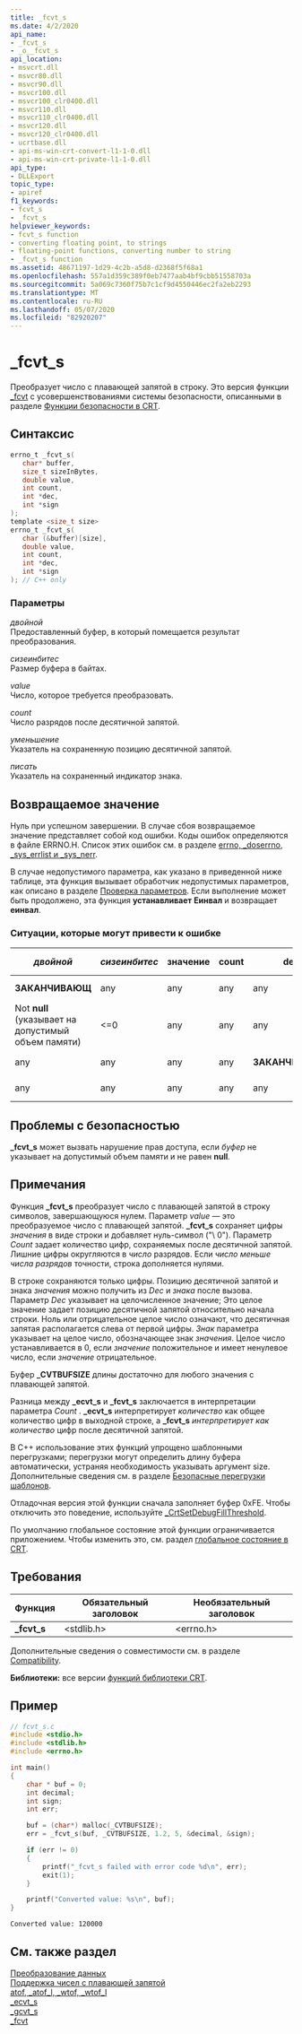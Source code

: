```yaml
---
title: _fcvt_s
ms.date: 4/2/2020
api_name:
- _fcvt_s
- _o__fcvt_s
api_location:
- msvcrt.dll
- msvcr80.dll
- msvcr90.dll
- msvcr100.dll
- msvcr100_clr0400.dll
- msvcr110.dll
- msvcr110_clr0400.dll
- msvcr120.dll
- msvcr120_clr0400.dll
- ucrtbase.dll
- api-ms-win-crt-convert-l1-1-0.dll
- api-ms-win-crt-private-l1-1-0.dll
api_type:
- DLLExport
topic_type:
- apiref
f1_keywords:
- fcvt_s
- _fcvt_s
helpviewer_keywords:
- fcvt_s function
- converting floating point, to strings
- floating-point functions, converting number to string
- _fcvt_s function
ms.assetid: 48671197-1d29-4c2b-a5d8-d2368f5f68a1
ms.openlocfilehash: 557a1d359c389f0eb7477aab4bf9cbb51558703a
ms.sourcegitcommit: 5a069c7360f75b7c1cf9d4550446ec2fa2eb2293
ms.translationtype: MT
ms.contentlocale: ru-RU
ms.lasthandoff: 05/07/2020
ms.locfileid: "82920207"
---
```

# <a name="_fcvt_s"></a>_fcvt_s

Преобразует число с плавающей запятой в строку. Это версия функции [_fcvt](fcvt.md) с усовершенствованиями системы безопасности, описанными в разделе [Функции безопасности в CRT](../../c-runtime-library/security-features-in-the-crt.md).

## <a name="syntax"></a>Синтаксис

```C
errno_t _fcvt_s(
   char* buffer,
   size_t sizeInBytes,
   double value,
   int count,
   int *dec,
   int *sign
);
template <size_t size>
errno_t _fcvt_s(
   char (&buffer)[size],
   double value,
   int count,
   int *dec,
   int *sign
); // C++ only
```

### <a name="parameters"></a>Параметры

*двойной*<br/>
Предоставленный буфер, в который помещается результат преобразования.

*сизеинбитес*<br/>
Размер буфера в байтах.

*value*<br/>
Число, которое требуется преобразовать.

*count*<br/>
Число разрядов после десятичной запятой.

*уменьшение*<br/>
Указатель на сохраненную позицию десятичной запятой.

*писать*<br/>
Указатель на сохраненный индикатор знака.

## <a name="return-value"></a>Возвращаемое значение

Нуль при успешном завершении. В случае сбоя возвращаемое значение представляет собой код ошибки. Коды ошибок определяются в файле ERRNO.H. Список этих ошибок см. в разделе [errno, _doserrno, _sys_errlist и _sys_nerr](../../c-runtime-library/errno-doserrno-sys-errlist-and-sys-nerr.md).

В случае недопустимого параметра, как указано в приведенной ниже таблице, эта функция вызывает обработчик недопустимых параметров, как описано в разделе [Проверка параметров](../../c-runtime-library/parameter-validation.md). Если выполнение может быть продолжено, эта функция **устанавливает** **Еинвал** и возвращает **еинвал**.

### <a name="error-conditions"></a>Ситуации, которые могут привести к ошибке

|*двойной*|*сизеинбитес*|значение|count|dec|подписывание|Возвращает|Значение в *буфере*|
|--------------|-------------------|-----------|-----------|---------|----------|------------|-----------------------|
|**ЗАКАНЧИВАЮЩ**|any|any|any|any|any|**еинвал**|Не изменено.|
|Not **null** (указывает на допустимый объем памяти)|<=0|any|any|any|any|**еинвал**|Не изменено.|
|any|any|any|any|**ЗАКАНЧИВАЮЩ**|any|**еинвал**|Не изменено.|
|any|any|any|any|any|**ЗАКАНЧИВАЮЩ**|**еинвал**|Не изменено.|

## <a name="security-issues"></a>Проблемы с безопасностью

**_fcvt_s** может вызвать нарушение прав доступа, если *буфер* не указывает на допустимый объем памяти и не равен **null**.

## <a name="remarks"></a>Примечания

Функция **_fcvt_s** преобразует число с плавающей запятой в строку символов, завершающуюся нулем. Параметр *value* — это преобразуемое число с плавающей запятой. **_fcvt_s** сохраняет цифры *значения* в виде строки и добавляет нуль-символ ("\ 0"). Параметр *Count* задает количество цифр, сохраняемых после десятичной запятой. Лишние цифры округляются в *число* разрядов. Если *число меньше числа разрядов* точности, строка дополняется нулями.

В строке сохраняются только цифры. Позицию десятичной запятой и знака *значения* можно получить из *Dec* и *знака* после вызова. Параметр *Dec* указывает на целочисленное значение; Это целое значение задает позицию десятичной запятой относительно начала строки. Ноль или отрицательное целое число означают, что десятичная запятая располагается слева от первой цифры. *Знак* параметра указывает на целое число, обозначающее знак *значения*. Целое число устанавливается в 0, если *значение* положительное и имеет ненулевое число, если *значение* отрицательное.

Буфер **_CVTBUFSIZE** длины достаточно для любого значения с плавающей запятой.

Разница между **_ecvt_s** и **_fcvt_s** заключается в интерпретации параметра *Count* . **_ecvt_s** интерпретирует *количество* как общее количество цифр в выходной строке, а **_fcvt_s** *интерпретирует как количество* цифр после десятичной запятой.

В C++ использование этих функций упрощено шаблонными перегрузками; перегрузки могут определить длину буфера автоматически, устраняя необходимость указывать аргумент size. Дополнительные сведения см. в разделе [Безопасные перегрузки шаблонов](../../c-runtime-library/secure-template-overloads.md).

Отладочная версия этой функции сначала заполняет буфер 0xFE. Чтобы отключить это поведение, используйте [_CrtSetDebugFillThreshold](crtsetdebugfillthreshold.md).

По умолчанию глобальное состояние этой функции ограничивается приложением. Чтобы изменить это, см. раздел [глобальное состояние в CRT](../global-state.md).

## <a name="requirements"></a>Требования

|Функция|Обязательный заголовок|Необязательный заголовок|
|--------------|---------------------|---------------------|
|**_fcvt_s**|\<stdlib.h>|\<errno.h>|

Дополнительные сведения о совместимости см. в разделе [Compatibility](../../c-runtime-library/compatibility.md).

**Библиотеки:** все версии [функций библиотеки CRT](../../c-runtime-library/crt-library-features.md).

## <a name="example"></a>Пример

```C
// fcvt_s.c
#include <stdio.h>
#include <stdlib.h>
#include <errno.h>

int main()
{
    char * buf = 0;
    int decimal;
    int sign;
    int err;

    buf = (char*) malloc(_CVTBUFSIZE);
    err = _fcvt_s(buf, _CVTBUFSIZE, 1.2, 5, &decimal, &sign);

    if (err != 0)
    {
        printf("_fcvt_s failed with error code %d\n", err);
        exit(1);
    }

    printf("Converted value: %s\n", buf);
}
```

```Output
Converted value: 120000
```

## <a name="see-also"></a>См. также раздел

[Преобразование данных](../../c-runtime-library/data-conversion.md)<br/>
[Поддержка чисел с плавающей запятой](../../c-runtime-library/floating-point-support.md)<br/>
[atof, _atof_l, _wtof, _wtof_l](atof-atof-l-wtof-wtof-l.md)<br/>
[_ecvt_s](ecvt-s.md)<br/>
[_gcvt_s](gcvt-s.md)<br/>
[_fcvt](fcvt.md)<br/>
